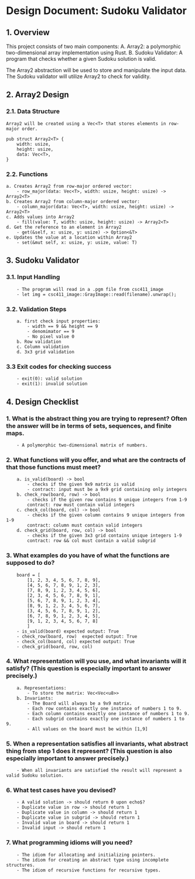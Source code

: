 
# Design Document: Sudoku Validator

## 1. Overview
This project consists of two main components:
    A. Array2: a polymorphic two-dimensional array implementation using Rust.
    B. Sudoku Validator: A program that checks whether a given Sudoku solution is valid.

The Array2 abstraction will be used to store and manipulate the input data. The Sudoku validator will utilize Array2 to check for validity.

## 2. Array2 Design

### 2.1. Data Structure
    Array2 will be created using a Vec<T> that stores elements in row-major order.

    pub struct Array2<T> {
        width: usize,
        height: usize,
        data: Vec<T>,
    }

### 2.2. Functions
    a. Creates Array2 from row-major ordered vector:
        - row_major(data: Vec<T>, width: usize, height: usize) -> Array2<T> 
    b. Creates Array2 from column-major ordered vector:
        - column_major(data: Vec<T>, width: usize, height: usize) -> Array2<T>
    c. Adds values into Array2
        - fill(value: T, width: usize, height: usize) -> Array2<T>
    d. Get the reference to an element in Array2
        - get(&self, x: usize, y: usize) -> Option<&T>
    e. Updates the value at a location within Array2
        - set(&mut self, x: usize, y: usize, value: T)

## 3. Sudoku Validator

### 3.1. Input Handling
        - The program will read in a .pgm file from csc411_image
        - let img = csc411_image::GrayImage::read(filename).unwrap();
### 3.2. Validation Steps
        a. first check input properties:
            - width == 9 && height == 9
            - denomimator == 9
            - No pixel value 0
        b. Row validation
        c. Column validation
        d. 3x3 grid validation
### 3.3 Exit codes for checking success
        - exit(0): valid solution
        - exit(1): invalid solution

## 4. Design Checklist

### 1. What is the abstract thing you are trying to represent? Often the answer will be in terms of sets, sequences, and finite maps. 
        - A polymorphic two-dimensional matrix of numbers.
### 2. What functions will you offer, and what are the contracts of that those functions must meet? 
        a. is_valid(board) -> bool
            - checks if the given 9x9 matrix is valid
            - contract: input must be a 9x9 grid containing only integers
        b. check_row(board, row) -> bool
            - checks if the given row contains 9 unique integers from 1-9
            contract: row must contain valid integers
        c. check_col(board, col) -> bool
            - checks if the given column contains 9 unique integers from 1-9
            contract: column must contain valid integers
        d. check_grid(board, row, col) -> bool
            - checks if the given 3x3 grid contains unique integers 1-9
            contract: row && col must contain a valid subgrid 
### 3. What examples do you have of what the functions are supposed to do? 
        board = [
            [1, 2, 3, 4, 5, 6, 7, 8, 9],
            [4, 5, 6, 7, 8, 9, 1, 2, 3],
            [7, 8, 9, 1, 2, 3, 4, 5, 6],
            [2, 3, 4, 5, 6, 7, 8, 9, 1],
            [5, 6, 7, 8, 9, 1, 2, 3, 4],
            [8, 9, 1, 2, 3, 4, 5, 6, 7],
            [3, 4, 5, 6, 7, 8, 9, 1, 2],
            [6, 7, 8, 9, 1, 2, 3, 4, 5],
            [9, 1, 2, 3, 4, 5, 6, 7, 8]
            ]
        - is_valid(board) expected output: True
        - check_row(board, row)  expected output: True
        - check_col(board, col) expected output: True
        - check_grid(board, row, col)
### 4. What representation will you use, and what invariants will it satisfy? (This question is especially important to answer precisely.) 
        a. Representations: 
            - To store the matrix: Vec<Vec<u8>> 
        b. Invariants:
            - The Board will always be a 9x9 matrix.
            - Each row contains exactly one instance of numbers 1 to 9.
            - Each column contains exactly one instance of numbers 1 to 9.
            - Each subgrid contains exactly one instance of numbers 1 to 9.
            - All values on the board must be within [1,9]

### 5. When a representation satisfies all invariants, what abstract thing from step 1 does it represent? (This question is also especially important to answer precisely.) 
        - When all invariants are satisfied the result will represent a valid Sudoku solution.
### 6. What test cases have you devised? 
        - A valid solution -> should return 0 upon echo$?
        - Duplicate value in row -> should return 1
        - Duplicate value in column -> should return 1
        - Duplicate value in subgrid -> should return 1
        - Invalid value in board -> should return 1
        - Invalid input -> should return 1
### 7. What programming idioms will you need?
        - The idiom for allocating and initializing pointers.
        - The idiom for creating an abstract type using incomplete structures.
        - The idiom of recursive functions for recursive types.